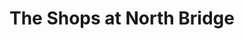 ---
title: "The Shops at North Bridge"
url: /chicago/the-shops-at-north-bridge-north-michigan-avenue/
shop: mall
---